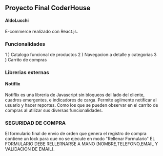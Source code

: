 ## Proyecto Final CoderHouse 
#### AldoLucchi

E-commerce realizado con React.js. 

### Funcionalidades 

1 ) Catalogo funcional de productos 
2 ) Navegacion a detalle y categorias
3 ) Carrito de compras 

### Librerias externas 

#### Notiflix 

Notiflix es una libreria de Javascript sin bloqueos del lado del cliente, cuadros emergentes, e indicadores de carga. 
Permite agilmente notificar al usuario y hacer reportes. Como los que se pueden observar en el carrito de compras al utilizar sus diversas funcionalidades. 

### SEGURIDAD DE COMPRA

El formulario final de envio de orden que genera el registro de compra contiene un lock para que no se ejecute en modo "Rellenar Formulario" EL FORMULARIO DEBE RELLERNARSE A MANO (NOMBRE,TELEFONO,EMAIL Y VALIDACION DE EMAIL).
